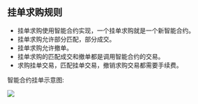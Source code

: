 ## 挂单求购规则

* 挂单求购使用智能合约实现，一个挂单求购就是一个新智能合约。
* 挂单求购允许部分匹配，部分成交。
* 挂单求购允许撤单。
* 挂单求购的匹配成交和撤单都是调用智能合约的交易。
* 求购挂单交易，匹配挂单交易，撤销求购交易都需要手续费。

智能合约挂单示意图:

<img class="hx-icon" src="/img/pending-pur.svg" />